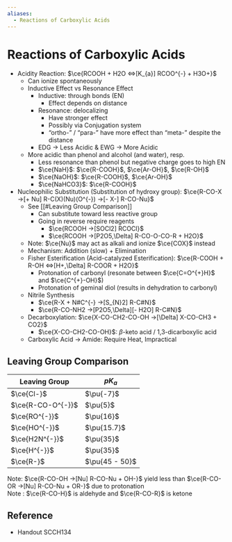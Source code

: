 ```yaml
---
aliases:
  - Reactions of Carboxylic Acids
---
```


# Reactions of Carboxylic Acids

- Acidity Reaction: $\ce{RCOOH + H2O <=>[K_{a}] RCOO^{-} + H3O+}$
	- Can ionize spontaneously
	- Inductive Effect vs Resonance Effect
		- Inductive: through bonds (EN)
			- Effect depends on distance
		- Resonance: delocalizing
			- Have stronger effect
			- Possibly via Conjugation system
			- “ortho-” / “para-” have more effect than “meta-” despite the distance
		- EDG → Less Acidic & EWG → More Acidic
	- More acidic than phenol and alcohol (and water), resp.
		- Less resonance than phenol but negative charge goes to high EN
		- $\ce{NaH}$: $\ce{R-COOH}$, $\ce{Ar-OH}$, $\ce{R-OH}$
		- $\ce{NaOH}$: $\ce{R-COOH}$, $\ce{Ar-OH}$
		- $\ce{NaHCO3}$: $\ce{R-COOH}$
- Nucleophilic Substitution (Substitution of hydroxy group): $\ce{R-CO-X ->[+ Nu] R-C(X)(Nu)(O^{-}) ->[- X-] R-CO-Nu}$
	- See [[#Leaving Group Comparison]]
		- Can substitute toward less reactive group
		- Going in reverse require reagents
			- $\ce{RCOOH ->[SOCl2] RCOCl}$
			- $\ce{RCOOH ->[P2O5,\Delta] R-CO-O-CO-R + H2O}$
	- Note: $\ce{Nu}$ may act as alkali and ionize $\ce{COX}$ instead
	- Mechanism: Addition (slow) + Elimination
	- Fisher Esterification (Acid-catalyzed Esterification): $\ce{R-COOH + R-OH <=>[H+,\Delta] R-COOR + H2O}$
		- Protonation of carbonyl (resonate between $\ce{C=O^{+}H}$ and $\ce{C^{+}-OH}$)
		- Protonation of geminal diol (results in dehydration to carbonyl)
	- Nitrile Synthesis
		- $\ce{R-X + N#C^{-} ->[S_{N}2] R-C#N}$
		- $\ce{R-CO-NH2 ->[P2O5,\Delta][- H2O] R-C#N}$
	- Decarboxylation: $\ce{X-CO-CH2-CO-OH ->[\Delta] X-CO-CH3 + CO2}$
		- $\ce{X-CO-CH2-CO-OH}$: $\beta$-keto acid / 1,3-dicarboxylic acid
	- Carboxylic Acid → Amide: Require Heat, Impractical

## Leaving Group Comparison

| Leaving Group | $pK_{a}$ |
| ---- | ---- |
| $\ce{Cl-}$ | $\pu{-7}$ |
| $\ce{R-CO-O^{-}}$ | $\pu{5}$ |
| $\ce{RO^{-}}$ | $\pu{16}$ |
| $\ce{HO^{-}}$ | $\pu{15.7}$ |
| $\ce{H2N^{-}}$ | $\pu{35}$ |
| $\ce{H^{-}}$ | $\pu{35}$ |
| $\ce{R-}$ | $\pu{45 - 50}$ |  

Note: $\ce{R-CO-OH ->[Nu] R-CO-Nu + OH-}$ yield less than $\ce{R-CO-OR ->[Nu] R-CO-Nu + OR-}$ due to protonation  
Note : $\ce{R-CO-H}$ is aldehyde and $\ce{R-CO-R}$ is ketone

## Reference

- Handout SCCH134
